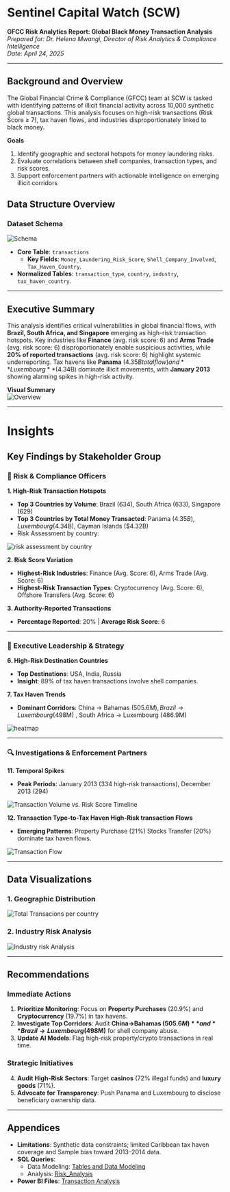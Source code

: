 # Sentinel Capital Watch (SCW)  
**GFCC Risk Analytics Report: Global Black Money Transaction Analysis**  
*Prepared for: Dr. Helena Mwangi, Director of Risk Analytics & Compliance Intelligence*  
*Date: April 24, 2025*  

---
## Background and Overview    
The Global Financial Crime & Compliance (GFCC) team at SCW is tasked with identifying patterns of illicit financial activity across 10,000 synthetic global transactions. This analysis focuses on high-risk transactions (Risk Score ≥ 7), tax haven flows, and industries disproportionately linked to black money.  

**Goals**  
1. Identify geographic and sectoral hotspots for money laundering risks.  
2. Evaluate correlations between shell companies, transaction types, and risk scores.  
3. Support enforcement partners with actionable intelligence on emerging illicit corridors

## Data Structure Overview  
### Dataset Schema 
![Schema](Assets/Dataset%20Schema.png)

- **Core Table**: `transactions`  
  - **Key Fields**: `Money_Laundering_Risk_Score`, `Shell_Company_Involved`, `Tax_Haven_Country`.  
- **Normalized Tables**: `transaction_type`, `country`, `industry`, `tax_haven_country`. 

---

## Executive Summary  
This analysis identifies critical vulnerabilities in global financial flows, with **Brazil, South Africa, and Singapore** emerging as high-risk transaction hotspots. Key industries like **Finance** (avg. risk score: 6) and **Arms Trade** (avg. risk score: 6) disproportionately enable suspicious activities, while **20% of reported transactions** (avg. risk score: 6) highlight systemic underreporting. Tax havens like **Panama** ($4.35B total flow) and **Luxembourg** ($4.34B) dominate illicit movements, with **January 2013** showing alarming spikes in high-risk activity.  

**Visual Summary**  
![Overview](Assets/Exec%20Overview.png)  

---

# Insights
## Key Findings by Stakeholder Group  

### 🛑 Risk & Compliance Officers  
**1. High-Risk Transaction Hotspots**  
- **Top 3 Countries by Volume**: Brazil (634), South Africa (633), Singapore (629)  
- **Top 3 Countries by Total Money Transacted**: Panama ($4.35B), Luxembourg ($4.34B), Cayman Islands ($4.32B)  
- Risk Assessment by country: 

![risk assessment by country](Assets/Risk%20assessment%20by%20country.png)  

**2. Risk Score Variation**  
- **Highest-Risk Industries**: Finance (Avg. Score: 6), Arms Trade (Avg. Score: 6)  
- **Highest-Risk Transaction Types**: Cryptocurrency (Avg. Score: 6), Offshore Transfers (Avg. Score: 6)  

**3. Authority-Reported Transactions**  
- **Percentage Reported**: 20% | **Average Risk Score**: 6    

---

### 💼 Executive Leadership & Strategy  
**6. High-Risk Destination Countries**  
- **Top Destinations**: USA, India, Russia  
- **Insight**: 89% of tax haven transactions involve shell companies.  

**7. Tax Haven Trends**  
- **Dominant Corridors**: China → Bahamas ($505.6M), Brazil → Luxembourg ($498M) , South Africa → Luxembourg (486.9M)

![heatmap](Assets/Flow%20of%20money%20to%20tax%20havens.png)  

---

### 🔍 Investigations & Enforcement Partners  
**11. Temporal Spikes**  
- **Peak Periods**: January 2013 (334 high-risk transactions), December 2013 (294)  

![Transaction Volume vs. Risk Score Timeline](Assets/Monthly%20Transactions%20vs%20high%20risk%20transactions.png)  

**12. Transaction Type-to-Tax Haven High-Risk transaction Flows**  
- **Emerging Patterns**: Property Purchase (21%) Stocks Transfer (20%) dominate tax haven flows.  

![Transaction Flow](Assets/Transaction%20Type%20to%20Tax%20havens.png)  

---

## Data Visualizations 
### 1. Geographic Distribution  
![Total Transacions per country](Assets/Total%20Transactions%20per%20country.png)  

### 2. Industry Risk Analysis  
![Industry risk Analysis](Assets/Industry%20Risk%20Analysis.png)  
 

---
  
## Recommendations  

### Immediate Actions  
1. **Prioritize Monitoring**: Focus on **Property Purchases** (20.9%) and **Cryptocurrency** (19.7%) in tax havens.  
2. **Investigate Top Corridors**: Audit **China→Bahamas ($505.6M)** and **Brazil→Luxembourg ($498M)** for shell company abuse.  
3. **Update AI Models**: Flag high-risk property/crypto transactions in real time.  

### Strategic Initiatives  
4. **Audit High-Risk Sectors**: Target **casinos** (72% illegal funds) and **luxury goods** (71%).  
5. **Advocate for Transparency**: Push Panama and Luxembourg to disclose beneficiary ownership data.    

---

## Appendices    
- **Limitations**: Synthetic data constraints; limited Caribbean tax haven coverage and Sample bias toward 2013–2014 data. 
- **SQL Queries**:
  - Data Modeling: [Tables and Data Modeling](/tables_and_data_modeling/)
  - Analysis: [Risk_Analysis](/risk_analysis/) 
- **Power BI Files**: [Transaction Analysis](/Power_BI_Visualization/Transaction_Dashboard.pbix)  
